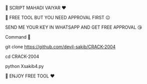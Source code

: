 🌼 SCRIPT MAHADI VAIYAR ❤️



🌼 FREE TOOL BUT YOU NEED APPROVAL FIRST 😐


SEND ME YOUR KEY IN WHATSAPP AND GET FREE APPROVAL 😘



Command 🌼


git clone https://github.com/devil-sakib/CRACK-2004



cd CRACK-2004



python Xsakib4.py 





🌼 ENJOY FREE TOOL ❤️
